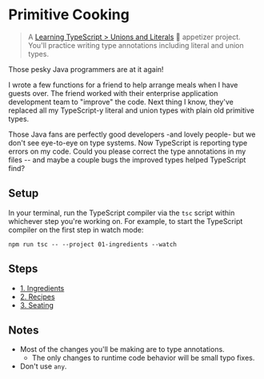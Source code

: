 # Primitive Cooking

> A [Learning TypeScript > Unions and Literals](https://learning-typescript.com/unions-and-literals) 🥗 appetizer project.
> You'll practice writing type annotations including literal and union types.

Those pesky Java programmers are at it again!

I wrote a few functions for a friend to help arrange meals when I have guests over.
The friend worked with their enterprise application development team to "improve" the code.
Next thing I know, they've replaced all my TypeScript-y literal and union types with plain old primitive types.

Those Java fans are perfectly good developers -and lovely people- but we don't see eye-to-eye on type systems.
Now TypeScript is reporting type errors on my code.
Could you please correct the type annotations in my files -- and maybe a couple bugs the improved types helped TypeScript find?

## Setup

In your terminal, run the TypeScript compiler via the `tsc` script within whichever step you're working on.
For example, to start the TypeScript compiler on the first step in watch mode:

```shell
npm run tsc -- --project 01-ingredients --watch
```

## Steps

- [1. Ingredients](./01-ingredients)
- [2. Recipes](./02-recipes)
- [3. Seating](./03-seating)

## Notes

- Most of the changes you'll be making are to type annotations.
  - The only changes to runtime code behavior will be small typo fixes.
- Don't use `any`.
